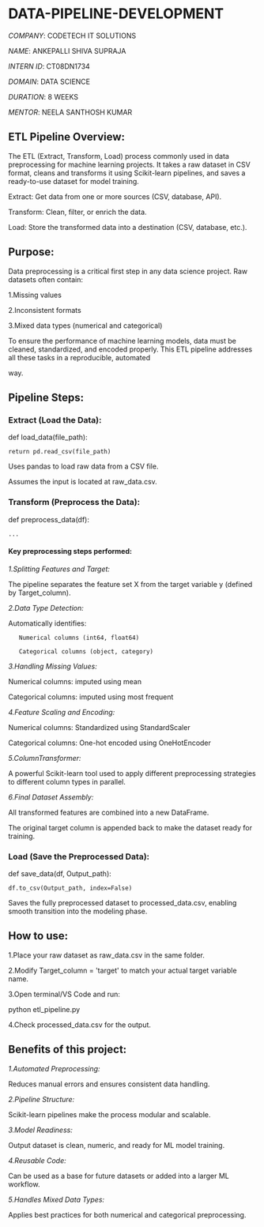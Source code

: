 # DATA-PIPELINE-DEVELOPMENT

*COMPANY*: CODETECH IT SOLUTIONS

*NAME*: ANKEPALLI SHIVA SUPRAJA

*INTERN ID*: CT08DN1734

*DOMAIN*: DATA SCIENCE

*DURATION*: 8 WEEKS

*MENTOR*: NEELA SANTHOSH KUMAR

## ETL Pipeline Overview:

The ETL (Extract, Transform, Load) process commonly used in data preprocessing for machine learning projects. It takes a raw dataset in CSV format, cleans and transforms it using Scikit-learn pipelines, and saves a ready-to-use dataset for model training.

Extract: Get data from one or more sources (CSV, database, API).

Transform: Clean, filter, or enrich the data.

Load: Store the transformed data into a destination (CSV, database, etc.).

## Purpose:

Data preprocessing is a critical first step in any data science project. Raw datasets often contain:

1.Missing values

2.Inconsistent formats

3.Mixed data types (numerical and categorical)

To ensure the performance of machine learning models, data must be cleaned, standardized, and encoded properly. This ETL pipeline addresses all these tasks in a reproducible, automated

way.

## Pipeline Steps:

### Extract (Load the Data):

def load_data(file_path):

    return pd.read_csv(file_path)

Uses pandas to load raw data from a CSV file.

Assumes the input is located at raw_data.csv.

### Transform (Preprocess the Data):

def preprocess_data(df):

    ...

#### Key preprocessing steps performed:

*1.Splitting Features and Target:*

   The pipeline separates the feature set X from the target variable y (defined by Target_column).

*2.Data Type Detection:*

   Automatically identifies:

       Numerical columns (int64, float64)

       Categorical columns (object, category)

*3.Handling Missing Values:*

   Numerical columns: imputed using mean

   Categorical columns: imputed using most frequent

*4.Feature Scaling and Encoding:*

   Numerical columns: Standardized using StandardScaler

   Categorical columns: One-hot encoded using OneHotEncoder

*5.ColumnTransformer:*

   A powerful Scikit-learn tool used to apply different preprocessing strategies to different column types in parallel.

*6.Final Dataset Assembly:*

   All transformed features are combined into a new DataFrame.

   The original target column is appended back to make the dataset ready for training.

### Load (Save the Preprocessed Data):

def save_data(df, Output_path):

    df.to_csv(Output_path, index=False)

Saves the fully preprocessed dataset to processed_data.csv, enabling smooth transition into the modeling phase.

## How to use:

1.Place your raw dataset as raw_data.csv in the same folder.

2.Modify Target_column = 'target' to match your actual target variable name.

3.Open terminal/VS Code and run:

   python etl_pipeline.py

4.Check processed_data.csv for the output.

## Benefits of this project:

*1.Automated Preprocessing:*

   Reduces manual errors and ensures consistent data handling.

*2.Pipeline Structure:*

   Scikit-learn pipelines make the process modular and scalable.

*3.Model Readiness:*

   Output dataset is clean, numeric, and ready for ML model training.

*4.Reusable Code:*

   Can be used as a base for future datasets or added into a larger ML workflow.

*5.Handles Mixed Data Types:*

   Applies best practices for both numerical and categorical preprocessing.








